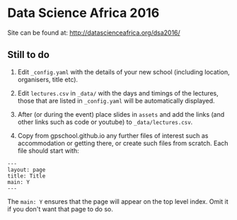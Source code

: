 # Data Science Africa 2016

Site can be found at: http://datascienceafrica.org/dsa2016/

## Still to do

1. Edit `_config.yaml` with the details of your new school (including location, organisers, title etc).

2. Edit `lectures.csv` in `_data/` with the days and timings of the lectures, those that are listed in `_config.yaml` will be automatically displayed.

3. After (or during the event) place slides in `assets` and add the links (and other links such as code or youtube) to `_data/lectures.csv`.

4. Copy from gpschool.github.io any further files of interest such as accommodation or getting there, or create such files from scratch. Each file should start with:
```
---
layout: page
title: Title
main: Y
---
```
  The `main: Y` ensures that the page will appear on the top level index. Omit it if you don't want that page to do so. 

